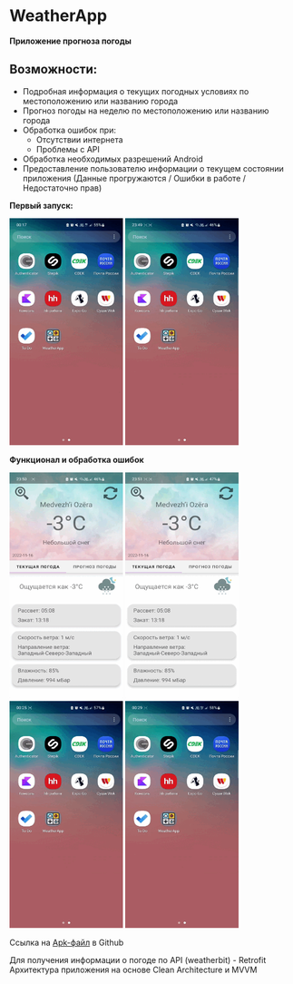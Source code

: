 # WeatherApp

**Приложение прогноза погоды**

## Возможности:

- Подробная информация о текущих погодных условиях по местоположению или названию города
- Прогноз погоды на неделю по местоположению или названию города
- Обработка ошибок при:
  * Отсутствии интернета
  * Проблемы с API
- Обработка необходимых разрешений Android
- Предоставление пользователю информации о текущем состоянии приложения (Данные прогружаются /
  Ошибки в работе / Недостаточно прав)

**Первый запуск:**
<div style=”margin-left:400px;”>
 <img src="https://github.com/DMerzlyakov/WeatherApp/blob/main/Gifs/FirstStart.gif" width="200" height="400" label="Первый запуск"/>
 <img src="https://github.com/DMerzlyakov/WeatherApp/blob/main/Gifs/SecondStart.gif" width="200" height="400" label="Повторные запуски"/>
</div>


**Функционал и обработка ошибок**
<div>
  <img src="https://github.com/DMerzlyakov/WeatherApp/blob/main/Gifs/ChooseCity.gif" width="200" height="400"/>
 <img src="https://github.com/DMerzlyakov/WeatherApp/blob/main/Gifs/ErrorInternet.gif" width="200" height="400"/>
  <img src="https://github.com/DMerzlyakov/WeatherApp/blob/main/Gifs/ErrorInternet2.gif" width="200" height="400"/>
  <img src=" https://github.com/DMerzlyakov/WeatherApp/blob/main/Gifs/ApiError.gif" width="200" height="400"/>
</div>

Ссылка на [Apk-файл](https://github.com/DMerzlyakov/WeatherApp/blob/main/WeatherApp.apk) в Github

Для получения информации о погоде по API (weatherbit) - Retrofit Архитектура приложения на основе
Clean Architecture и MVVM


  
